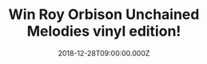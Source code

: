 ---
campaign-uuid: "c-31083c8a-2a27-4b1c-84ef-7892fd35619d"
type: "Competition"
category: "Music"
date: "2018-12-28T09:00:00.000Z"
end-date: "2019-01-28T23:59:00.000Z"
disable-form: false
is_promoted: false
has_entry_page: true
title: "Win Roy Orbison Unchained Melodies vinyl edition!"
competition-description: "<p>Roy Orbison new album infuses Orbison’s original vocal\
  \ performances with the emotion and world-class musicianship of London’s most beloved\
  \ orchestra, as heard on the international hit albums If I Can Dream: Elvis Presley\
  \ with The Royal Philharmonic Orchestra and The Wonder of You: Elvis Presley with\
  \ The Royal Philharmonic Orchestra.</p>\r\n<p>We have a copy of Roy Orbison new\
  \ album Unchained Melodies on vinyl to one of our members to win. Sure you won’\
  t want to miss it… click below for a chance to win!</p>"
hero-header: "Win Roy Orbison Unchained Melodies vinyl edition!"
terms-confirmation: "N/A"
banner-img: "https://assets.expresslyapp.com/asset-c517eabc-272d-4332-b833-6f9c86b6e02d.jpg"
logo-left-href: "aaa.nme.com"
logo-left-image: "https://assets.expresslyapp.com/asset-bb1046b3-0713-4921-a422-2047a354d789.jpg"
logo-left-title: "NME AAA"
bg-image-hero: "https://assets.expresslyapp.com/asset-5931b12b-0a7b-466c-803f-c6189c1c174b.jpg"
bg-image-first: "https://assets.expresslyapp.com/asset-d19d8088-2e56-426a-961d-59463cd87f0f.jpg"
section1-content: "<p>Working once again at the world-famous Abbey Road Studios, returning\
  \ producers Nick Patrick and Don Reedman add elegant and spirited arrangements to\
  \ accompany some of the most beloved gems from Orbison’s career—not only singles\
  \ like “Blue Bayou,” “The Crowd” and “Crawling Back,” but fan favorites like “Heartbreak\
  \ Radio” plus “California Blue,” “Danny Boy” and “Walk On,” three tracks that were\
  \ included after Roy’s estate reached out to fans for their feedback.</p> \r\n<p>Additionally,\
  \ the album will feature instrumental backing from “Roy’s boys”: his three sons\
  \ Wesley, Roy Jr. (on guitars) and Alex (playing drums). The album also features\
  \ backing vocals on eight tracks from the “Orbison girls”: Emily Orbison (Wesley’\
  s daughter), Jen Hicks (Wesley’s fiancé), Åsa Orbison (Roy Jr.’s wife) and Erika\
  \ Wolf Orbison (Alex’s wife – their forthcoming daughter kicks along to the beat\
  \ as well). Tracks like “Unchained Melody” and “Heartbreak Radio” feature as many\
  \ as eight Orbisons, counting Roy himself.</p>\r\n<p>Enter the form below for a\
  \ chance to win Roy Orbison new album Unchained Melodies on vinyl edition NOW!</p>"
entry-title: "Win Roy Orbison Unchained Melodies vinyl edition!"
entry-content: "Enter the draw to win Roy Orbison Unchained Melodies vinyl edition\
  \ by completing the form below before 23:59 on 28th of January 2019."
has-winner: false
prize-description: "Roy Orbison Unchained Melodies vinyl edition."
special-conditions: "Multiple entries are allowed up to one every day.\r\nThis competition\
  \ is also available on: http://club.expressly.io/competitons/roy-orbison-vinyl-edition"
country-restrictions:
- "GB"
---